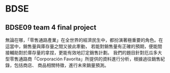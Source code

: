 # BDSE
## BDSE09 team 4 final project<br>
無論在哪，「零售通路產業」在全世界的經濟民生中，都扮演著極重要的角色。在這當中，銷售量與庫存量之間又彼此牽動，
若能對銷售量有正確的預期，便能間接輔助對於庫存量的拿捏，更能有效地訂定銷售計劃。
我們的題目針對厄瓜多大型零售通路商「Corporación Favorita」所提供的資料進行分析，根據過往銷售紀錄，包括商店、
商品相關特徵，進行未來銷量預測。


## 
